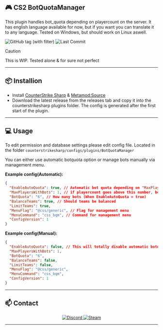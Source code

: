 ## 🎮 CS2 BotQuotaManager

This plugin handles bot_quota depending on playercount on the server. It has english language available for now, but if you want you can translate it to any language.
Tested on Windows, but should work on Linux aswell.


![GitHub tag (with filter)](https://img.shields.io/github/v/tag/asapverneri/CS2-BotQuotaManager?style=for-the-badge&label=Version)
![Last Commit](https://img.shields.io/github/last-commit/asapverneri/CS2-BotQuotaManager?style=for-the-badge)

> [!CAUTION]  
> This is WIP. Tested alone & for sure not perfect

---

## 📦 Installion

- Install [CounterStrike Sharp](https://github.com/roflmuffin/CounterStrikeSharp) & [Metamod:Source](https://www.sourcemm.net/downloads.php/?branch=master)
- Download the latest release from the releases tab and copy it into the counterstrikesharp plugins folder.
The config is generated after the first start of the plugin.

---

## 💻 Usage

To edit permission and database settings please edit config file.
Located in the folder `counterstrikesharp/configs/plugins/BotQuotaManager`

You can either use automatic botquota option or manage bots manually via management menu.

**Example config(Automatic):**
```json
{
  "EnableAutoQuota": true, // Automatic bot quota depending on "MaxPlayersWithBots"
  "MaxPlayersWithBots": 1, // if playercount goes above this number, bots will be kicked (When EnableAutoQuota = true)
  "BotQuota": "6", // How many bots (When EnableAutoQuota = true)
  "BalanceTeams": true, // Should teams be balanced
  "LimitTeams": true,
  "MenuFlag": "@css/generic", // Flag for management menu
  "MenuCommand": "css_bqm", // Command for management menu
  "ConfigVersion": 1
}
```

**Example config(Manual):**
```json
{
  "EnableAutoQuota": false, // This will totally disable automatic botquota 
  "MaxPlayersWithBots": 1, 
  "BotQuota": "6", 
  "BalanceTeams": false, 
  "LimitTeams": false,
  "MenuFlag": "@css/generic", 
  "MenuCommand": "css_bqm", 
  "ConfigVersion": 1
}
```
---

## 📫 Contact

<div align="center">
  <a href="https://discordapp.com/users/367644530121637888">
    <img src="https://img.shields.io/badge/Discord-7289DA?style=for-the-badge&logo=discord&logoColor=white" alt="Discord" />
  </a>
  <a href="https://steamcommunity.com/id/vvernerii/">
    <img src="https://img.shields.io/badge/Steam-000000?style=for-the-badge&logo=steam&logoColor=white" alt="Steam" />
  </a>
</div>

---

